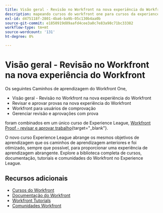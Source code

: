 ```yaml
---
title: Visão geral - Revisão no Workfront na nova experiência do Workfront
description: mapeando cursos do workfront one para cursos da experience league
exl-id: d475118f-2801-4ba6-ba9b-05c130b4aa0b
source-git-commit: e1850919d89aafd4cee3a0c7e83a98c71bc33382
workflow-type: tm+mt
source-wordcount: '131'
ht-degree: 0%

---
```


# Visão geral - Revisão no Workfront na nova experiência do Workfront

Os seguintes Caminhos de aprendizagem do Workfront One,

* Visão geral - Revisão no Workfront na nova experiência do Workfront
* Revisar e aprovar provas na nova experiência do Workfront
* Workfront para usuários de comprovação
* Gerenciar revisão e aprovações com prova

foram combinados em um único curso de Experience League, [Workfront Proof - revisar e aprovar trabalho](https://experienceleague.adobe.com/?recommended=Workfront-L-1-2022.1.proof){target="_blank"}.

O novo curso Experience League abrange os mesmos objetivos de aprendizagem que os caminhos de aprendizagem anteriores e foi otimizado, sempre que possível, para proporcionar uma experiência de aprendizagem abrangente.  Explore a biblioteca completa de cursos, documentação, tutoriais e comunidades do Workfront no Experience League.

## Recursos adicionais

* [Cursos do Workfront](https://experienceleague.adobe.com/?lang=en&amp;Solution=Workfront#courses)
* [Documentação do Workfront](https://experienceleague.adobe.com/docs/workfront.html)
* [Workfront Tutorials](https://experienceleague.adobe.com/docs/workfront-learn/tutorials-workfront/home.html)
* [Comunidades Workfront](https://experienceleaguecommunities.adobe.com/t5/workfront/ct-p/workfront)
